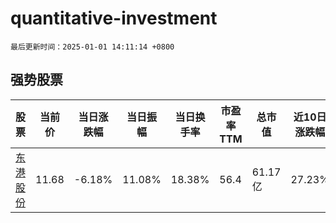 # quantitative-investment

`最后更新时间：2025-01-01 14:11:14 +0800`

## 强势股票

|股票|当前价|当日涨跌幅|当日振幅|当日换手率|市盈率TTM|总市值|近10日涨跌幅|
|----|----|----|----|----|----|----|----|
|[东港股份](https://xueqiu.com/S/SZ002117)|11.68|-6.18%|11.08%|18.38%|56.4|61.17亿|27.23%|
